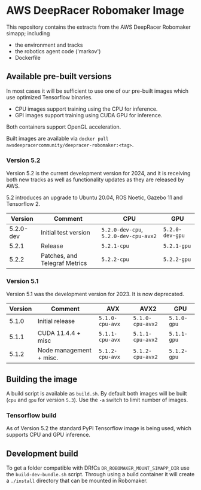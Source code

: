 # AWS DeepRacer Robomaker Image
This repository contains the extracts from the AWS DeepRacer Robomaker simapp; including
* the environment and tracks
* the robotics agent code ('markov')
* Dockerfile

## Available pre-built versions

In most cases it will be sufficient to use one of our pre-built images which use optimized Tensorflow binaries. 
* CPU images support training using the CPU for inference. 
* GPI images support training using CUDA GPU for inference.

Both containers support OpenGL acceleration.

Built images are available via `docker pull awsdeepracercommunity/deepracer-robomaker:<tag>`. 

### Version 5.2

Version 5.2 is the current development version for 2024, and it is receiving both new tracks as well as functionality updates as they are released by AWS.

5.2 introduces an upgrade to Ubuntu 20.04, ROS Noetic, Gazebo 11 and Tensorflow 2.

| Version  | Comment         | CPU      | GPU      |
| -------- | -------------- | -------- | -------- | 
| 5.2.0-dev       | Initial test version  |  `5.2.0-dev-cpu`, `5.2.0-dev-cpu-avx2` | `5.2.0-dev-gpu` |
| 5.2.1       | Release  |  `5.2.1-cpu` | `5.2.1-gpu` |
| 5.2.2       | Patches, and Telegraf Metrics  |  `5.2.2-cpu` | `5.2.2-gpu` |

### Version 5.1

Version 5.1 was the development version for 2023. It is now deprecated.

| Version  | Comment         | AVX      | AVX2     | GPU      |
| -------- | -------------- | -------- | -------- | -------- | 
| 5.1.0       | Initial release  |  `5.1.0-cpu-avx` | `5.1.0-cpu-avx2` | `5.1.0-gpu` |
| 5.1.1       | CUDA 11.4.4 + misc  |  `5.1.1-cpu-avx` | `5.1.1-cpu-avx2` | `5.1.1-gpu` |
| 5.1.2       | Node management + misc. |  `5.1.2-cpu-avx` | `5.1.2-cpu-avx2` | `5.1.2-gpu` |

## Building the image

A build script is available as `build.sh`. By default both images will be built (`cpu` and `gpu` for version `5.3`). Use the `-a` switch to limit number of images.

### Tensorflow build

As of Version 5.2 the standard PyPI Tensorflow image is being used, which supports CPU and GPU inference.

## Development build

To get a folder compatible with DRfCs `DR_ROBOMAKER_MOUNT_SIMAPP_DIR` use the `build-dev-bundle.sh` script. Through using a build container it will create a `./install` directory that can be mounted in Robomaker. 

